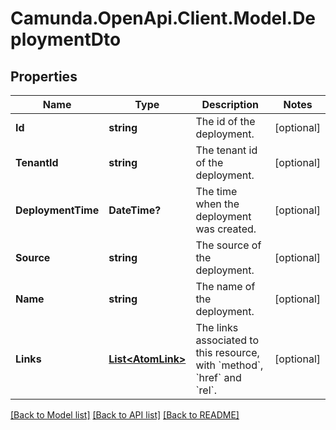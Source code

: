 # Camunda.OpenApi.Client.Model.DeploymentDto

## Properties

Name | Type | Description | Notes
------------ | ------------- | ------------- | -------------
**Id** | **string** | The id of the deployment. | [optional] 
**TenantId** | **string** | The tenant id of the deployment. | [optional] 
**DeploymentTime** | **DateTime?** | The time when the deployment was created. | [optional] 
**Source** | **string** | The source of the deployment. | [optional] 
**Name** | **string** | The name of the deployment. | [optional] 
**Links** | [**List&lt;AtomLink&gt;**](AtomLink.md) | The links associated to this resource, with &#x60;method&#x60;, &#x60;href&#x60; and &#x60;rel&#x60;. | [optional] 

[[Back to Model list]](../README.md#documentation-for-models) [[Back to API list]](../README.md#documentation-for-api-endpoints) [[Back to README]](../README.md)

